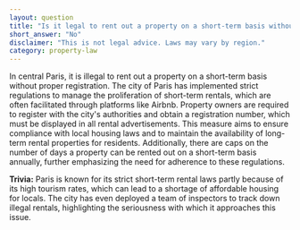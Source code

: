```yaml
---
layout: question
title: "Is it legal to rent out a property on a short-term basis without registration in central Paris?"
short_answer: "No"
disclaimer: "This is not legal advice. Laws may vary by region."
category: property-law
---
```

In central Paris, it is illegal to rent out a property on a short-term basis without proper registration. The city of Paris has implemented strict regulations to manage the proliferation of short-term rentals, which are often facilitated through platforms like Airbnb. Property owners are required to register with the city's authorities and obtain a registration number, which must be displayed in all rental advertisements. This measure aims to ensure compliance with local housing laws and to maintain the availability of long-term rental properties for residents. Additionally, there are caps on the number of days a property can be rented out on a short-term basis annually, further emphasizing the need for adherence to these regulations.

**Trivia:** Paris is known for its strict short-term rental laws partly because of its high tourism rates, which can lead to a shortage of affordable housing for locals. The city has even deployed a team of inspectors to track down illegal rentals, highlighting the seriousness with which it approaches this issue.
